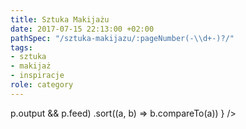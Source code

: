 ```yaml
---
title: Sztuka Makijażu
date: 2017-07-15 22:13:00 +02:00
pathSpec: "/sztuka-makijazu/:pageNumber(-\\d+-)?/"
tags:
- sztuka
- makijaż
- inspiracje
role: category
---
```


<div>
  <Feed posts={
    paramorph.categories['Sztuka Makijażu'].posts
      .filter(p => p.output && p.feed)
      .sort((a, b) => b.compareTo(a))
  } />
</div>

